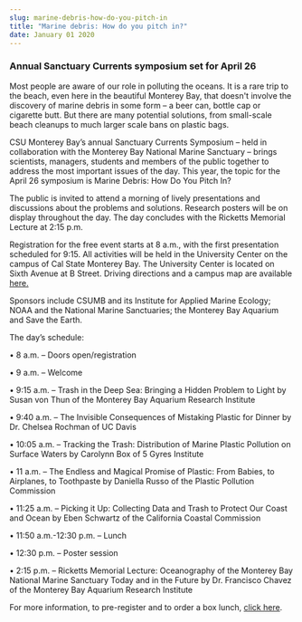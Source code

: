 ```yaml
---
slug: marine-debris-how-do-you-pitch-in
title: "Marine debris: How do you pitch in?"
date: January 01 2020
---
```


<h3>Annual Sanctuary Currents symposium set for April 26</h3><p>Most people are aware of our role in polluting the oceans. It is a rare trip to the beach, even here in the beautiful Monterey Bay, that doesn't involve the discovery of marine debris in some form – a beer can, bottle cap or cigarette butt. But there are many potential solutions, from small-scale beach cleanups to much larger scale bans on plastic bags.
</p><p>CSU Monterey Bay’s annual Sanctuary Currents Symposium – held in collaboration with the Monterey Bay National Marine Sanctuary – brings scientists, managers, students and members of the public together to address the most important issues of the day. This year, the topic for the April 26 symposium is Marine Debris: How Do You Pitch In?
</p><p>The public is invited to attend a morning of lively presentations and discussions about the problems and solutions. Research posters will be on display throughout the day. The day concludes with the Ricketts Memorial Lecture at 2:15 p.m.
</p><p>Registration for the free event starts at 8 a.m., with the first presentation scheduled for 9:15. All activities will be held in the University Center on the campus of Cal State Monterey Bay. The University Center is located on Sixth Avenue at B Street. Driving directions and a campus map are available <a href="http://csumb.edu/maps">here.</a>
</p><p>Sponsors include CSUMB and its Institute for Applied Marine Ecology; NOAA and the National Marine Sanctuaries; the Monterey Bay Aquarium and Save the Earth.
</p><p>The day’s schedule:
</p><p>• 8 a.m. – Doors open/registration
</p><p>• 9 a.m. – Welcome
</p><p>• 9:15 a.m. – Trash in the Deep Sea: Bringing a Hidden Problem to Light by Susan von Thun of the Monterey Bay Aquarium Research Institute
</p><p>• 9:40 a.m. – The Invisible Consequences of Mistaking Plastic for Dinner by Dr. Chelsea Rochman of UC Davis
</p><p>• 10:05 a.m. – Tracking the Trash: Distribution of Marine Plastic Pollution on Surface Waters by Carolynn Box of 5 Gyres Institute
</p><p>• 11 a.m. – The Endless and Magical Promise of Plastic: From Babies, to Airplanes, to Toothpaste by Daniella Russo of the Plastic Pollution Commission
</p><p>• 11:25 a.m. – Picking it Up: Collecting Data and Trash to Protect Our Coast and Ocean by Eben Schwartz of the California Coastal Commission
</p><p>• 11:50 a.m.-12:30 p.m. – Lunch
</p><p>• 12:30 p.m. – Poster session
</p><p>• 2:15 p.m. – Ricketts Memorial Lecture: Oceanography of the Monterey Bay National Marine Sanctuary Today and in the Future by Dr. Francisco Chavez of the Monterey Bay Aquarium Research Institute
</p><p>For more information, to pre-register and to order a box lunch, <a href="http://www.montereybay.noaa.gov/research/currsymp2014">click here</a>. 
</p><p> 
</p>
